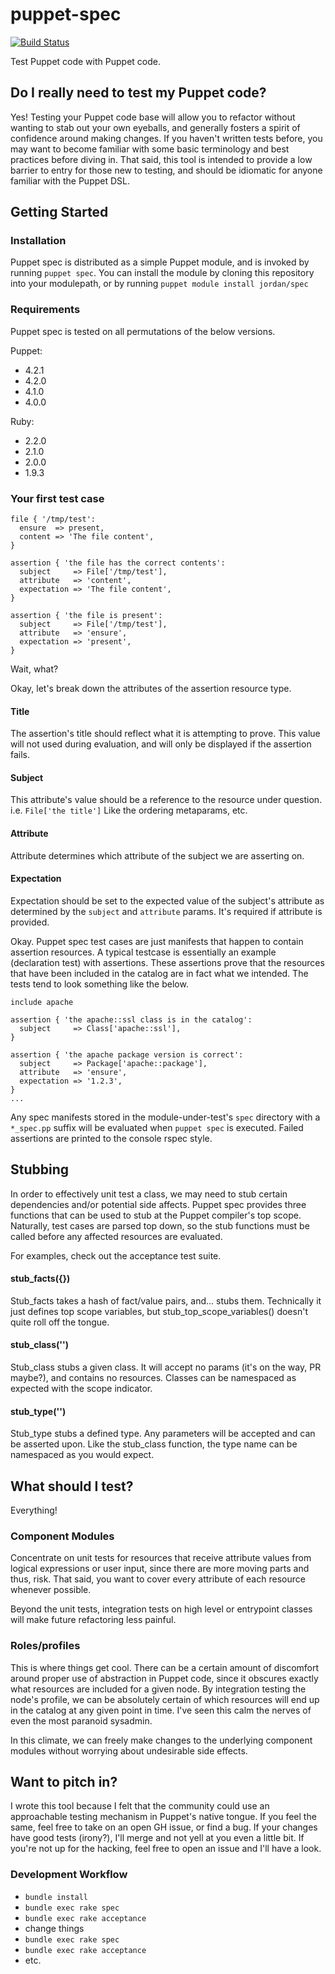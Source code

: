 # puppet-spec
[![Build Status](https://travis-ci.org/jolshevski/puppet-spec.svg?branch=master)](https://travis-ci.org/jolshevski/puppet-spec)

Test Puppet code with Puppet code.

## Do I really need to test my Puppet code?
Yes! Testing your Puppet code base will allow you to refactor without wanting to stab out your own eyeballs, and generally fosters a spirit of confidence around making changes. If you haven't written tests before, you may want to become familiar with some basic terminology and best practices before diving in. That said, this tool is intended to provide a low barrier to entry for those new to testing, and should be idiomatic for anyone familiar with the Puppet DSL.

## Getting Started
### Installation
Puppet spec is distributed as a simple Puppet module, and is invoked by running `puppet spec`. You can install the module by cloning this repository into your modulepath, or by running `puppet module install jordan/spec`

### Requirements
Puppet spec is tested on all permutations of the below versions.

Puppet:
  * 4.2.1
  * 4.2.0
  * 4.1.0
  * 4.0.0

Ruby:
  * 2.2.0
  * 2.1.0
  * 2.0.0
  * 1.9.3

### Your first test case
```puppet
file { '/tmp/test':
  ensure  => present,
  content => 'The file content',
}

assertion { 'the file has the correct contents':
  subject     => File['/tmp/test'],
  attribute   => 'content',
  expectation => 'The file content',
}

assertion { 'the file is present':
  subject     => File['/tmp/test'],
  attribute   => 'ensure',
  expectation => 'present',
}
```

Wait, what?

Okay, let's break down the attributes of the assertion resource type.

#### Title
The assertion's title should reflect what it is attempting to prove. This value will not used during evaluation, and will only be displayed if the assertion fails.

#### Subject
This attribute's value should be a reference to the resource under question. i.e. `File['the title']` Like the ordering metaparams, etc.

#### Attribute
Attribute determines which attribute of the subject we are asserting on.

#### Expectation
Expectation should be set to the expected value of the subject's attribute as determined by the `subject` and `attribute` params. It's required if attribute is provided.


Okay. Puppet spec test cases are just manifests that happen to contain assertion resources. A typical testcase is essentially an example (declaration test) with assertions. These assertions prove that the resources that have been included in the catalog are in fact what we intended. The tests tend to look something like the below.
```puppet
include apache

assertion { 'the apache::ssl class is in the catalog':
  subject     => Class['apache::ssl'],
}

assertion { 'the apache package version is correct':
  subject     => Package['apache::package'],
  attribute   => 'ensure',
  expectation => '1.2.3',
}
...
```

Any spec manifests stored in the module-under-test's `spec` directory with a `*_spec.pp` suffix will be evaluated when `puppet spec` is executed. Failed assertions are printed to the console rspec style.


## Stubbing
In order to effectively unit test a class, we may need to stub certain dependencies and/or potential side affects. Puppet spec provides three functions that can be used to stub at the Puppet compiler's top scope. Naturally, test cases are parsed top down, so the stub functions must be called before any affected resources are evaluated.

For examples, check out the acceptance test suite.

#### stub_facts({})
Stub_facts takes a hash of fact/value pairs, and... stubs them. Technically it just defines top scope variables, but stub_top_scope_variables() doesn't quite roll off the tongue.

#### stub_class('')
Stub_class stubs a given class. It will accept no params (it's on the way, PR maybe?), and contains no resources. Classes can be namespaced as expected with the scope indicator.

#### stub_type('')
Stub_type stubs a defined type. Any parameters will be accepted and can be asserted upon. Like the stub_class function, the type name can be namespaced as you would expect.


## What should I test?
Everything!

### Component Modules
Concentrate on unit tests for resources that receive attribute values from logical expressions or user input, since there are more moving parts and thus, risk. That said, you want to cover every attribute of each resource whenever possible.

Beyond the unit tests, integration tests on high level or entrypoint classes will make future refactoring less painful.

### Roles/profiles
This is where things get cool. There can be a certain amount of discomfort around proper use of abstraction in Puppet code, since it obscures exactly what resources are included for a given node. By integration testing the node's profile, we can be absolutely certain of which resources will end up in the catalog at any given point in time. I've seen this calm the nerves of even the most paranoid sysadmin.

In this climate, we can freely make changes to the underlying component modules without worrying about undesirable side effects.

## Want to pitch in?
I wrote this tool because I felt that the community could use an approachable testing mechanism in Puppet's native tongue. If you feel the same, feel free to take on an open GH issue, or find a bug. If your changes have good tests (irony?), I'll merge and not yell at you even a little bit. If you're not up for the hacking, feel free to open an issue and I'll have a look.

### Development Workflow
  * `bundle install`
  * `bundle exec rake spec`
  * `bundle exec rake acceptance`
  * change things
  * `bundle exec rake spec`
  * `bundle exec rake acceptance`
  * etc.
